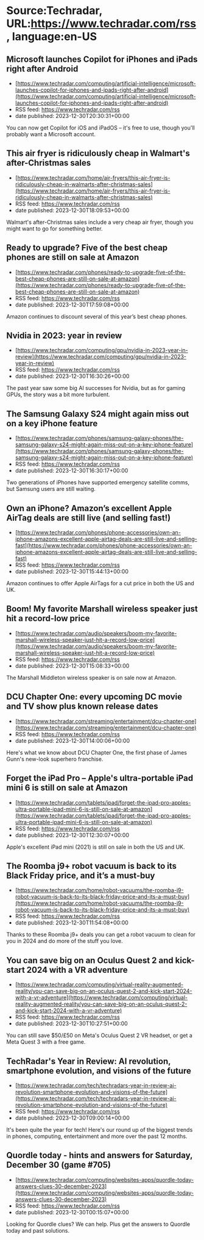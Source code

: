 # Source:Techradar, URL:https://www.techradar.com/rss, language:en-US

## Microsoft launches Copilot for iPhones and iPads right after Android
 - [https://www.techradar.com/computing/artificial-intelligence/microsoft-launches-copilot-for-iphones-and-ipads-right-after-android](https://www.techradar.com/computing/artificial-intelligence/microsoft-launches-copilot-for-iphones-and-ipads-right-after-android)
 - RSS feed: https://www.techradar.com/rss
 - date published: 2023-12-30T20:30:31+00:00

You can now get Copilot for iOS and iPadOS – it's free to use, though you'll probably want a Microsoft account.

## This air fryer is ridiculously cheap in Walmart's after-Christmas sales
 - [https://www.techradar.com/home/air-fryers/this-air-fryer-is-ridiculously-cheap-in-walmarts-after-christmas-sales](https://www.techradar.com/home/air-fryers/this-air-fryer-is-ridiculously-cheap-in-walmarts-after-christmas-sales)
 - RSS feed: https://www.techradar.com/rss
 - date published: 2023-12-30T18:09:53+00:00

Walmart's after-Christmas sales include a very cheap air fryer, though you might want to go for something better.

## Ready to upgrade? Five of the best cheap phones are still on sale at Amazon
 - [https://www.techradar.com/phones/ready-to-upgrade-five-of-the-best-cheap-phones-are-still-on-sale-at-amazon](https://www.techradar.com/phones/ready-to-upgrade-five-of-the-best-cheap-phones-are-still-on-sale-at-amazon)
 - RSS feed: https://www.techradar.com/rss
 - date published: 2023-12-30T17:59:08+00:00

Amazon continues to discount several of this year’s best cheap phones.

## Nvidia in 2023: year in review
 - [https://www.techradar.com/computing/gpu/nvidia-in-2023-year-in-review](https://www.techradar.com/computing/gpu/nvidia-in-2023-year-in-review)
 - RSS feed: https://www.techradar.com/rss
 - date published: 2023-12-30T16:30:26+00:00

The past year saw some big AI successes for Nvidia, but as for gaming GPUs, the story was a bit more turbulent.

## The Samsung Galaxy S24 might again miss out on a key iPhone feature
 - [https://www.techradar.com/phones/samsung-galaxy-phones/the-samsung-galaxy-s24-might-again-miss-out-on-a-key-iphone-feature](https://www.techradar.com/phones/samsung-galaxy-phones/the-samsung-galaxy-s24-might-again-miss-out-on-a-key-iphone-feature)
 - RSS feed: https://www.techradar.com/rss
 - date published: 2023-12-30T16:30:17+00:00

Two generations of iPhones have supported emergency satellite comms, but Samsung users are still waiting.

## Own an iPhone? Amazon’s excellent Apple AirTag deals are still live (and selling fast!)
 - [https://www.techradar.com/phones/phone-accessories/own-an-iphone-amazons-excellent-apple-airtag-deals-are-still-live-and-selling-fast](https://www.techradar.com/phones/phone-accessories/own-an-iphone-amazons-excellent-apple-airtag-deals-are-still-live-and-selling-fast)
 - RSS feed: https://www.techradar.com/rss
 - date published: 2023-12-30T15:44:13+00:00

Amazon continues to offer Apple AirTags for a cut price in both the US and UK.

## Boom! My favorite Marshall wireless speaker just hit a record-low price
 - [https://www.techradar.com/audio/speakers/boom-my-favorite-marshall-wireless-speaker-just-hit-a-record-low-price](https://www.techradar.com/audio/speakers/boom-my-favorite-marshall-wireless-speaker-just-hit-a-record-low-price)
 - RSS feed: https://www.techradar.com/rss
 - date published: 2023-12-30T15:08:33+00:00

The Marshall Middleton wireless speaker is on sale now at Amazon.

## DCU Chapter One: every upcoming DC movie and TV show plus known release dates
 - [https://www.techradar.com/streaming/entertainment/dcu-chapter-one](https://www.techradar.com/streaming/entertainment/dcu-chapter-one)
 - RSS feed: https://www.techradar.com/rss
 - date published: 2023-12-30T14:00:06+00:00

Here's what we know about DCU Chapter One, the first phase of James Gunn's new-look superhero franchise.

## Forget the iPad Pro – Apple's ultra-portable iPad mini 6 is still on sale at Amazon
 - [https://www.techradar.com/tablets/ipad/forget-the-ipad-pro-apples-ultra-portable-ipad-mini-6-is-still-on-sale-at-amazon](https://www.techradar.com/tablets/ipad/forget-the-ipad-pro-apples-ultra-portable-ipad-mini-6-is-still-on-sale-at-amazon)
 - RSS feed: https://www.techradar.com/rss
 - date published: 2023-12-30T12:30:07+00:00

Apple's excellent iPad mini (2021) is still on sale in both the US and UK.

## The Roomba j9+ robot vacuum is back to its Black Friday price, and it’s a must-buy
 - [https://www.techradar.com/home/robot-vacuums/the-roomba-j9-robot-vacuum-is-back-to-its-black-friday-price-and-its-a-must-buy](https://www.techradar.com/home/robot-vacuums/the-roomba-j9-robot-vacuum-is-back-to-its-black-friday-price-and-its-a-must-buy)
 - RSS feed: https://www.techradar.com/rss
 - date published: 2023-12-30T11:54:08+00:00

Thanks to these Roomba j9+ deals you can get a robot vacuum to clean for you in 2024 and do more of the stuff you love.

## You can save big on an Oculus Quest 2 and kick-start 2024 with a VR adventure
 - [https://www.techradar.com/computing/virtual-reality-augmented-reality/you-can-save-big-on-an-oculus-quest-2-and-kick-start-2024-with-a-vr-adventure](https://www.techradar.com/computing/virtual-reality-augmented-reality/you-can-save-big-on-an-oculus-quest-2-and-kick-start-2024-with-a-vr-adventure)
 - RSS feed: https://www.techradar.com/rss
 - date published: 2023-12-30T10:27:51+00:00

You can still save $50/£50 on Meta's Oculus Quest 2 VR headset, or get a Meta Quest 3 with a free game.

## TechRadar's Year in Review: AI revolution, smartphone evolution, and visions of the future
 - [https://www.techradar.com/tech/techradars-year-in-review-ai-revolution-smartphone-evolution-and-visions-of-the-future](https://www.techradar.com/tech/techradars-year-in-review-ai-revolution-smartphone-evolution-and-visions-of-the-future)
 - RSS feed: https://www.techradar.com/rss
 - date published: 2023-12-30T09:00:14+00:00

It's been quite the year for tech! Here's our round up of the biggest trends in phones, computing, entertainment and more over the past 12 months.

## Quordle today - hints and answers for Saturday, December 30 (game #705)
 - [https://www.techradar.com/computing/websites-apps/quordle-today-answers-clues-30-december-2023](https://www.techradar.com/computing/websites-apps/quordle-today-answers-clues-30-december-2023)
 - RSS feed: https://www.techradar.com/rss
 - date published: 2023-12-30T00:15:07+00:00

Looking for Quordle clues? We can help. Plus get the answers to Quordle today and past solutions.

